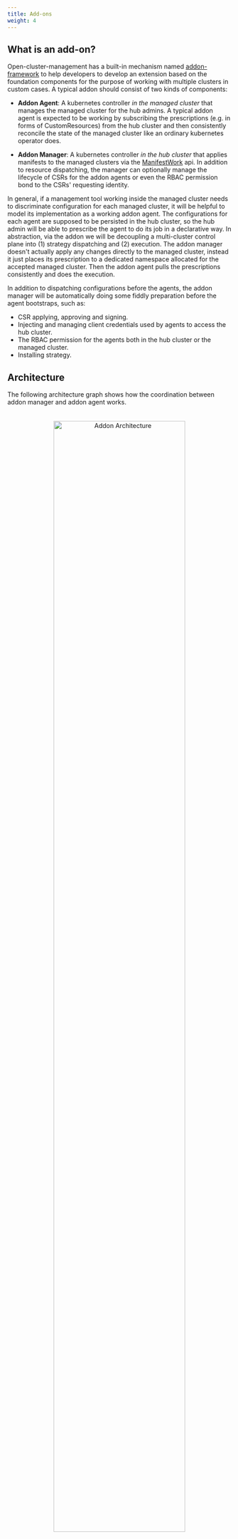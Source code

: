 ```yaml
---
title: Add-ons
weight: 4
---
```


## What is an add-on?

Open-cluster-management has a built-in mechanism named [addon-framework](https://github.com/open-cluster-management-io/addon-framework)
to help developers to develop an extension based on the foundation components 
for the purpose of working with multiple clusters in custom cases. A typical
addon should consist of two kinds of components:

- __Addon Agent__: A kubernetes controller *in the managed cluster* that manages
  the managed cluster for the hub admins. A typical addon agent is expected to 
  be working by subscribing the prescriptions (e.g. in forms of CustomResources) 
  from the hub cluster and then consistently reconcile the state of the managed
  cluster like an ordinary kubernetes operator does.
  
- __Addon Manager__: A kubernetes controller *in the hub cluster* that applies 
  manifests to the managed clusters via the [ManifestWork](./manifestwork.md)
  api. In addition to resource dispatching, the manager can optionally manage
  the lifecycle of CSRs for the addon agents or even the RBAC permission bond
  to the CSRs' requesting identity.
  
In general, if a management tool working inside the managed cluster needs to
discriminate configuration for each managed cluster, it will be helpful to model 
its implementation as a working addon agent. The configurations for each agent
are supposed to be persisted in the hub cluster, so the hub admin will be able
to prescribe the agent to do its job in a declarative way. In abstraction, via
the addon we will be decoupling a multi-cluster control plane into (1) strategy
dispatching and (2) execution. The addon manager doesn't actually apply any
changes directly to the managed cluster, instead it just places its prescription
to a dedicated namespace allocated for the accepted managed cluster. Then the 
addon agent pulls the prescriptions consistently and does the execution.

In addition to dispatching configurations before the agents, the addon manager 
will be automatically doing some fiddly preparation before the agent bootstraps,
such as:

- CSR applying, approving and signing.
- Injecting and managing client credentials used by agents to access the hub
  cluster.
- The RBAC permission for the agents both in the hub cluster or the managed
  cluster.
- Installing strategy.

## Architecture

The following architecture graph shows how the coordination between addon manager
and addon agent works.

<div style="text-align: center; padding: 20px;">
   <img src="/addon-architecture.png" alt="Addon Architecture" style="margin: 0 auto; width: 80%">
</div>

## Add-on enablement

From a user's perspective, to install the addon to the hub cluster the hub admin 
should register a globally-unique `ClusterManagementAddon` resource as a singleton 
placeholder in the hub cluster. For instance, the [helloworld](https://github.com/open-cluster-management-io/addon-framework/tree/main/examples/helloworld) 
add-on can be registered to the hub cluster by creating:

```yaml
apiVersion: addon.open-cluster-management.io/v1alpha1
kind: ClusterManagementAddOn
metadata:
  name: helloworld
spec:
  addOnMeta:
    displayName: helloworld
```

The addon manager running on the hub is taking responsibility of configuring the
installation of addon agents for each managed cluster. When a user wants to enable 
the add-on for a certain managed cluster, the user should create a 
`ManagedClusterAddon` resource on the cluster namespace. The name of the 
`ManagedClusterAddon` should be the same name of the corresponding 
`ClusterManagementAddon`. For instance, the following example enables `helloworld` 
add-on in "cluster1":

```yaml
apiVersion: addon.open-cluster-management.io/v1alpha1
kind: ManagedClusterAddon
metadata:
  name: helloworld
  namespace: cluster1
spec:
  installNamespace: helloworld
```

Last but not least, a neat uninstallation of the addon is also supported by simply
deleting the corresponding `ClusterManagementAddon` resource from the hub cluster
which is the "root" of the whole addon. The OCM platform will automatically sanitize
the hub cluster for you after the uninstalling by removing all the components either
in the hub cluster or in the manage clusters.

### Add-on healthiness

The healthiness of the addon instances are visible when we list the addons via 
kubectl:

```shell
$ kubectl get managedclusteraddon -A
NAMESPACE   NAME                     AVAILABLE   DEGRADED   PROGRESSING
<cluster>   <addon>                  True                   
```

The addon agent are expected to report its healthiness periodically as long as it's
running. Also the versioning the addon agent can be reflected in the resources 
optionally so that we can control the upgrading the agents progressively.


## Examples

Here's a few examples of cases where we will need add-ons:

1. A tool to collect alert events in the managed cluster, and send to the hub 
   cluster.
2. A network solution that uses the hub to share the network info and establish 
   connection among managed clusters. See [cluster-proxy](https://github.com/open-cluster-management-io/cluster-proxy)
3. A tool to spread security policies to multiple clusters.

## Add-on framework

[Add-on framework](https://github.com/open-cluster-management-io/addon-framework) 
provides a library for developers to develop an add-ons in open-cluster-management 
more easily. Take a look at the [helloworld example](https://github.com/open-cluster-management-io/addon-framework/tree/main/examples/helloworld) 
to understand how the add-on framework can be used.

### Custom signers

The original Kubernetes CSR api only supports there built-in signers:

- "kubernetes.io/kube-apiserver-client"
- "kubernetes.io/kube-apiserver-client-kubelet"
- "kubernetes.io/kubelet-serving"
  
However in some cases, we need to sign additional custom certificates for the 
addon agents which is not used for connecting any kube-apiserver. The addon 
manager can be serving as a custom CSR signer controller based on the 
addon-framework's extensibility by implementing the signing logic. Note that 
after successfully signing the certificates, the framework will also keep 
rotating the certificates automatically for the addon.


### Hub credential injection

The addon manager developed base on [addon-framework](https://github.com/open-cluster-management-io/addon-framework)
will automatically persist the signed certificates as secret resource to the 
managed clusters after signed by either original Kubernetes CSR controller or 
custom signers. The injected secrets will be:

- For "kubernetes.io/kube-apiserver-client" signer, the name will be "<addon name>
  -hub-kubeconfig" with properties:
  - "kubeconfig": a kubeconfig file for accessing hub cluster with the addon's 
    identity.
  - "tls.crt": the signed certificate.
  - "tls.key": the private key.
- For custom signer, the name will be "<addon name>-<signer name>-client-cert"
  with properties:
  - "tls.crt": the signed certificate.
  - "tls.key": the private key.

### Auto-install by cluster discovery

The addon manager can automatically install an addon to the managed clusters
upon discovering new clusters by setting the `InstallStrategy` from the 
[addon-framework](https://github.com/open-cluster-management-io/addon-framework).
On the other hand, the admin can also manually install the addon for the 
clusters by applying `ManagedClusterAddon` into their cluster namespace.


